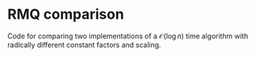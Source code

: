 # RMQ comparison

Code for comparing two implementations of a $\mathcal{O}(\log n)$ time algorithm with radically different constant factors and scaling.
